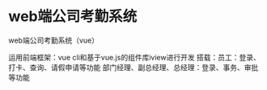 # web端公司考勤系统
web端公司考勤系统（vue）

运用前端框架：vue cli和基于vue.js的组件库iview进行开发
搭载：员工：登录、打卡、查询、请假申请等功能
     部门经理、副总经理、总经理：登录、事务、审批等功能
     
